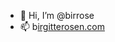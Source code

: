 - 👋 Hi, I’m @birrose
- 📫 b[irgitterosen.com](https://www.birgitterosen.com/)

<!---
birrose/birrose is a ✨ special ✨ repository because its `README.md` (this file) appears on your GitHub profile.
You can click the Preview link to take a look at your changes.
--->
